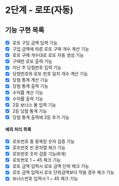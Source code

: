 # 2단계 - 로또(자동)

## 기능 구현 목록
* [X] 로또 구입 금액 입력 기능
* [X] 구입 금액에 따른 로또 구매 개수 계산 기능
* [X] 로또 구매 개수대로 로또 자동 생성 기능
* [X] 구매한 로또 출력 기능
* [X] 지난 주 당첨번호 입력 기능
* [X] 당첨번호와 로또 번호 일치 개수 계산 기능
* [X] 당첨 통계 계산 기능
* [X] 당첨 통계 출력 기능
* [X] 수익률 계산 기능
* [X] 수익률 출력 기능 
* [X] 2등 보너스 볼 입력 기능
* [X] 2등 당첨 통계 기능
* [X] 당첨 통계 출력에 2등 추가 기능

#### 예외 처리 목록
* [X] 로또번호 중 중복된 숫자 검증 기능
* [X] 로또번호 빈 문자열 체크 기능
* [X] 로또번호 숫자 검증 기능(6개) 
* [X] 로또번호 1 ~ 45 체크 기능
* [X] 로또 금액 입력시 로또 금액 단위 체크 기능
* [X] 로또 금액 입력시 로또 단위금액보다 작을 경우 체크 기능
* [X] 보너스번호 입력시 1 ~ 45 체크 기능